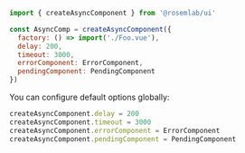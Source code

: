 ```javascript
import { createAsyncComponent } from '@rosemlab/ui'

const AsyncComp = createAsyncComponent({
  factory: () => import('./Foo.vue'),
  delay: 200,
  timeout: 3000,
  errorComponent: ErrorComponent,
  pendingComponent: PendingComponent
})
```

You can configure default options globally:

```javascript
createAsyncComponent.delay = 200
createAsyncComponent.timeout = 3000
createAsyncComponent.errorComponent = ErrorComponent
createAsyncComponent.pendingComponent = PendingComponent
```
